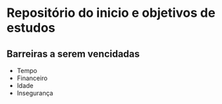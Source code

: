 # Repositório do inicio e objetivos de estudos

## Barreiras a serem vencidadas
* Tempo
* Financeiro
* Idade
* Insegurança

